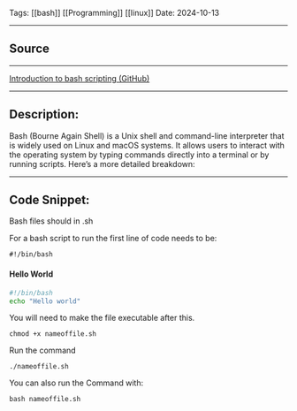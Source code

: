 Tags: [[bash]] [[Programming]] [[linux]] 
 Date: 2024-10-13 
 
---

## Source 
---
[Introduction to bash scripting (GitHub)](https://github.com/bobbyiliev/introduction-to-bash-scripting/blob/main/ebook/en/content/006-bash-comments.md)


---


## Description:
Bash (Bourne Again Shell) is a Unix shell and command-line interpreter that is widely used on Linux and macOS systems. It allows users to interact with the operating system by typing commands directly into a terminal or by running scripts. Here’s a more detailed breakdown:

---

## Code Snippet:
Bash files should in .sh

For a bash script to run the first line of code needs to be:
```Terminal 
#!/bin/bash
```

#### Hello World 
```Bash
#!/bin/bash
echo "Hello world"
```

You will need to make the file executable after this.
```Terminal 
chmod +x nameoffile.sh
```

Run the command 
```Terminal 
./nameoffile.sh
```

 You can also run the Command with:
```Terminal 
bash nameoffile.sh
```

